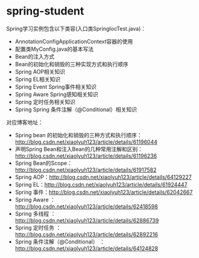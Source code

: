 # spring-student
Spring学习实例包含以下类容(入口类SpringIocTest.java)：

+ AnnotationConfigApplicationContext容器的使用
+ 配置类MyConfig.java的基本写法
+ Bean的注入方式
+ Bean的初始化和销毁的三种实现方式和执行顺序
+ Spring AOP相关知识
+ Spring EL相关知识
+ Spring Event Spring事件相关知识
+ Spring Aware Spring感知相关知识
+ Spring 定时任务相关知识
+ Spring Spring 条件注解（@Conditional）相关知识

对应博客地址：
+ Spring bean 的初始化和销毁的三种方式和执行顺序：http://blog.csdn.net/xiaolyuh123/article/details/61196044
+ 声明Spring Bean和注入Bean的几种常用注解和区别：http://blog.csdn.net/xiaolyuh123/article/details/61196236
+ Spring Bean的Scope：http://blog.csdn.net/xiaolyuh123/article/details/61917582
+ Spring AOP：http://blog.csdn.net/xiaolyuh123/article/details/64129227
+ Spring EL：http://blog.csdn.net/xiaolyuh123/article/details/61924447
+ Spring 事件：http://blog.csdn.net/xiaolyuh123/article/details/62042667
+ Spring Aware ：http://blog.csdn.net/xiaolyuh123/article/details/62418598
+ Spring 多线程 ：http://blog.csdn.net/xiaolyuh123/article/details/62886739
+ Spring 定时任务 ：http://blog.csdn.net/xiaolyuh123/article/details/62892216
+ Spring 条件注解（@Conditional） ：http://blog.csdn.net/xiaolyuh123/article/details/64124828
